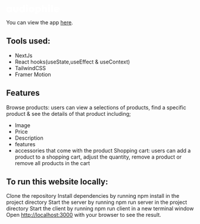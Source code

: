 <svg width="143" height="25" xmlns="http://www.w3.org/2000/svg"><path d="M7.363 20.385c1.63 0 3.087-.537 4.237-1.47l.414.994h3.739V5.853h-3.605l-.495 1.087c-1.16-.958-2.637-1.51-4.29-1.51C3.069 5.43 0 8.527 0 12.88c0 4.37 3.07 7.505 7.363 7.505zm.646-4.287c-1.811 0-3.143-1.37-3.143-3.206 0-1.824 1.32-3.195 3.143-3.195 1.812 0 3.144 1.37 3.144 3.195 0 1.836-1.332 3.206-3.144 3.206zm17.535 4.287c4.148 0 6.91-2.562 6.91-6.495V5.868h-4.836v7.811c0 1.47-.782 2.357-2.074 2.357-1.292 0-2.09-.873-2.09-2.357V5.868h-4.836v8.022c0 3.933 2.778 6.495 6.926 6.495zm16.328.015c1.636 0 3.093-.557 4.235-1.52l.456 1.044h3.58V.792H45.36v5.591a6.551 6.551 0 00-3.489-.976c-4.309 0-7.378 3.12-7.378 7.489 0 4.368 3.07 7.504 7.378 7.504zm.647-4.287c-1.812 0-3.143-1.381-3.143-3.217 0-1.835 1.331-3.216 3.143-3.216 1.812 0 3.143 1.38 3.143 3.216 0 1.836-1.331 3.217-3.143 3.217zM57.976 4.109V0h-4.763v4.109h4.763zm.037 15.815V5.868h-4.837v14.056h4.837zm10.097.46c4.563 0 7.872-3.146 7.872-7.488 0-4.357-3.31-7.489-7.872-7.489-4.579 0-7.873 3.132-7.873 7.489 0 4.342 3.294 7.489 7.873 7.489zm0-4.348c-1.764 0-3.029-1.281-3.029-3.14 0-1.858 1.265-3.139 3.029-3.139 1.763 0 3.028 1.292 3.028 3.14 0 1.858-1.265 3.139-3.028 3.139zM82.998 25v-5.534a6.56 6.56 0 003.423.934c4.293 0 7.362-3.125 7.362-7.504 0-4.38-3.069-7.489-7.362-7.489-1.669 0-3.155.578-4.31 1.578l-.605-1.117h-3.29V25h4.782zm2.776-8.887c-1.812 0-3.143-1.37-3.143-3.217s1.331-3.217 3.143-3.217c1.811 0 3.143 1.37 3.143 3.217 0 1.846-1.343 3.217-3.143 3.217zm15.065 3.811v-7.506c0-1.804.912-2.843 2.376-2.843 1.262 0 1.83.826 1.83 2.447v7.902h4.837V11.46c0-3.644-2.071-6.008-5.295-6.008-1.4 0-2.714.507-3.748 1.34v-6h-4.837v19.132h4.837zM117.574 4.11V0h-4.763v4.109h4.763zm.037 15.815V5.868h-4.837v14.056h4.837zm7.878 0V.792h-4.836v19.132h4.836zm9.851.461c3.523 0 6.364-2.004 7.352-5.212h-4.813c-.465.823-1.409 1.318-2.539 1.318-1.527 0-2.55-.834-2.866-2.446H142.9c.063-.435.1-.858.1-1.282 0-4.123-3.134-7.356-7.66-7.356-4.407 0-7.626 3.17-7.626 7.478 0 4.295 3.245 7.5 7.626 7.5zm2.896-9.021h-5.677c.391-1.396 1.372-2.163 2.781-2.163 1.46 0 2.471.758 2.896 2.163z" fill="#FFF" fill-rule="nonzero"/></svg>


You can view the app [here](https://audiophile-lake.vercel.app).

## Tools used:
- NextJs
- React hooks(useState,useEffect & useContext)
- TailwindCSS
- Framer Motion

## Features
Browse products: users can view a selections of products, find a specific product & see the details of that product including;
- Image
- Price
- Description
- features
- accessories that come with the product
Shopping cart: users can add a product to a shopping cart, adjust the quantity, remove a product or remove all products in the cart

## To run this website locally:

Clone the repository
Install dependencies by running npm install in the project directory
Start the server by running npm run server in the project directory
Start the client by running npm run client in a new terminal window
Open [http://localhost:3000](http://localhost:3000) with your browser to see the result.


